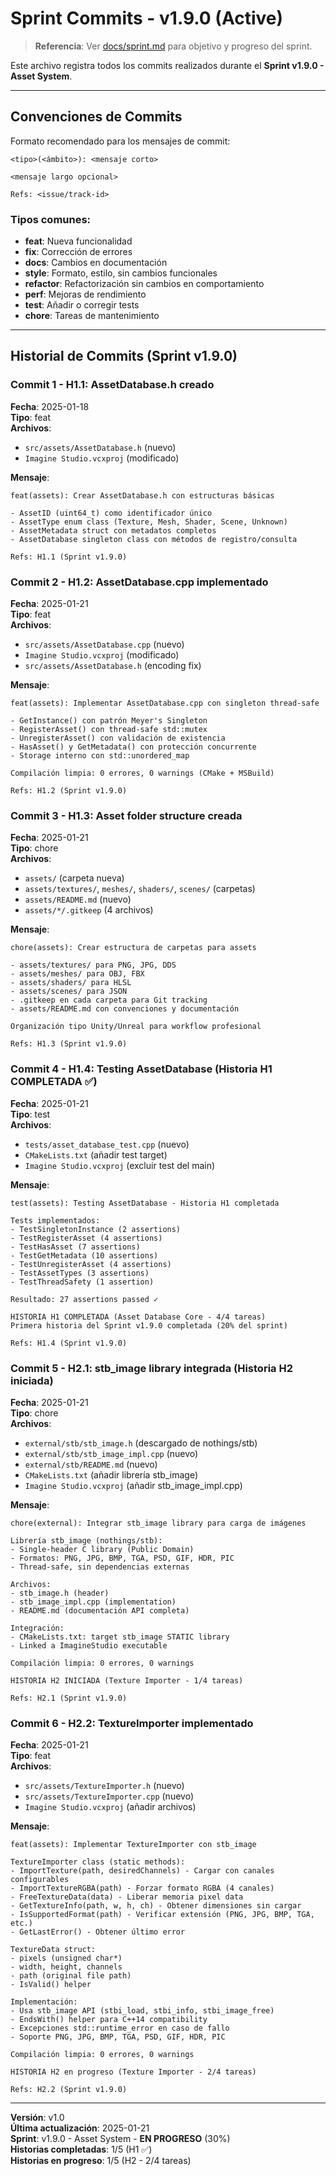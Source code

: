 ﻿# Sprint Commits - v1.9.0 (Active)

> **Referencia**: Ver [docs/sprint.md](sprint.md) para objetivo y progreso del sprint.

Este archivo registra todos los commits realizados durante el **Sprint v1.9.0 - Asset System**.

---

## Convenciones de Commits

Formato recomendado para los mensajes de commit:

```
<tipo>(<ámbito>): <mensaje corto>

<mensaje largo opcional>

Refs: <issue/track-id>
```

### Tipos comunes:
- **feat**: Nueva funcionalidad
- **fix**: Corrección de errores
- **docs**: Cambios en documentación
- **style**: Formato, estilo, sin cambios funcionales
- **refactor**: Refactorización sin cambios en comportamiento
- **perf**: Mejoras de rendimiento
- **test**: Añadir o corregir tests
- **chore**: Tareas de mantenimiento

---

## Historial de Commits (Sprint v1.9.0)

### Commit 1 - H1.1: AssetDatabase.h creado
**Fecha**: 2025-01-18  
**Tipo**: feat  
**Archivos**:
- `src/assets/AssetDatabase.h` (nuevo)
- `Imagine Studio.vcxproj` (modificado)

**Mensaje**:
```
feat(assets): Crear AssetDatabase.h con estructuras básicas

- AssetID (uint64_t) como identificador único
- AssetType enum class (Texture, Mesh, Shader, Scene, Unknown)
- AssetMetadata struct con metadatos completos
- AssetDatabase singleton class con métodos de registro/consulta

Refs: H1.1 (Sprint v1.9.0)
```

### Commit 2 - H1.2: AssetDatabase.cpp implementado
**Fecha**: 2025-01-21  
**Tipo**: feat  
**Archivos**:
- `src/assets/AssetDatabase.cpp` (nuevo)
- `Imagine Studio.vcxproj` (modificado)
- `src/assets/AssetDatabase.h` (encoding fix)

**Mensaje**:
```
feat(assets): Implementar AssetDatabase.cpp con singleton thread-safe

- GetInstance() con patrón Meyer's Singleton
- RegisterAsset() con thread-safe std::mutex
- UnregisterAsset() con validación de existencia
- HasAsset() y GetMetadata() con protección concurrente
- Storage interno con std::unordered_map

Compilación limpia: 0 errores, 0 warnings (CMake + MSBuild)

Refs: H1.2 (Sprint v1.9.0)
```

### Commit 3 - H1.3: Asset folder structure creada
**Fecha**: 2025-01-21  
**Tipo**: chore  
**Archivos**:
- `assets/` (carpeta nueva)
- `assets/textures/`, `meshes/`, `shaders/`, `scenes/` (carpetas)
- `assets/README.md` (nuevo)
- `assets/*/.gitkeep` (4 archivos)

**Mensaje**:
```
chore(assets): Crear estructura de carpetas para assets

- assets/textures/ para PNG, JPG, DDS
- assets/meshes/ para OBJ, FBX
- assets/shaders/ para HLSL
- assets/scenes/ para JSON
- .gitkeep en cada carpeta para Git tracking
- assets/README.md con convenciones y documentación

Organización tipo Unity/Unreal para workflow profesional

Refs: H1.3 (Sprint v1.9.0)
```

### Commit 4 - H1.4: Testing AssetDatabase (Historia H1 COMPLETADA ✅)
**Fecha**: 2025-01-21  
**Tipo**: test  
**Archivos**:
- `tests/asset_database_test.cpp` (nuevo)
- `CMakeLists.txt` (añadir test target)
- `Imagine Studio.vcxproj` (excluir test del main)

**Mensaje**:
```
test(assets): Testing AssetDatabase - Historia H1 completada

Tests implementados:
- TestSingletonInstance (2 assertions)
- TestRegisterAsset (4 assertions)
- TestHasAsset (7 assertions)
- TestGetMetadata (10 assertions)
- TestUnregisterAsset (4 assertions)
- TestAssetTypes (3 assertions)
- TestThreadSafety (1 assertion)

Resultado: 27 assertions passed ✓

HISTORIA H1 COMPLETADA (Asset Database Core - 4/4 tareas)
Primera historia del Sprint v1.9.0 completada (20% del sprint)

Refs: H1.4 (Sprint v1.9.0)
```

### Commit 5 - H2.1: stb_image library integrada (Historia H2 iniciada)
**Fecha**: 2025-01-21  
**Tipo**: chore  
**Archivos**:
- `external/stb/stb_image.h` (descargado de nothings/stb)
- `external/stb/stb_image_impl.cpp` (nuevo)
- `external/stb/README.md` (nuevo)
- `CMakeLists.txt` (añadir librería stb_image)
- `Imagine Studio.vcxproj` (añadir stb_image_impl.cpp)

**Mensaje**:
```
chore(external): Integrar stb_image library para carga de imágenes

Librería stb_image (nothings/stb):
- Single-header C library (Public Domain)
- Formatos: PNG, JPG, BMP, TGA, PSD, GIF, HDR, PIC
- Thread-safe, sin dependencias externas

Archivos:
- stb_image.h (header)
- stb_image_impl.cpp (implementation)
- README.md (documentación API completa)

Integración:
- CMakeLists.txt: target stb_image STATIC library
- Linked a ImagineStudio executable

Compilación limpia: 0 errores, 0 warnings

HISTORIA H2 INICIADA (Texture Importer - 1/4 tareas)

Refs: H2.1 (Sprint v1.9.0)
```

### Commit 6 - H2.2: TextureImporter implementado
**Fecha**: 2025-01-21  
**Tipo**: feat  
**Archivos**:
- `src/assets/TextureImporter.h` (nuevo)
- `src/assets/TextureImporter.cpp` (nuevo)
- `Imagine Studio.vcxproj` (añadir archivos)

**Mensaje**:
```
feat(assets): Implementar TextureImporter con stb_image

TextureImporter class (static methods):
- ImportTexture(path, desiredChannels) - Cargar con canales configurables
- ImportTextureRGBA(path) - Forzar formato RGBA (4 canales)
- FreeTextureData(data) - Liberar memoria pixel data
- GetTextureInfo(path, w, h, ch) - Obtener dimensiones sin cargar
- IsSupportedFormat(path) - Verificar extensión (PNG, JPG, BMP, TGA, etc.)
- GetLastError() - Obtener último error

TextureData struct:
- pixels (unsigned char*)
- width, height, channels
- path (original file path)
- IsValid() helper

Implementación:
- Usa stb_image API (stbi_load, stbi_info, stbi_image_free)
- EndsWith() helper para C++14 compatibility
- Excepciones std::runtime_error en caso de fallo
- Soporte PNG, JPG, BMP, TGA, PSD, GIF, HDR, PIC

Compilación limpia: 0 errores, 0 warnings

HISTORIA H2 en progreso (Texture Importer - 2/4 tareas)

Refs: H2.2 (Sprint v1.9.0)
```

---

**Versión**: v1.0  
**Última actualización**: 2025-01-21  
**Sprint**: v1.9.0 - Asset System - **EN PROGRESO** (30%)  
**Historias completadas**: 1/5 (H1 ✅)  
**Historias en progreso**: 1/5 (H2 - 2/4 tareas)
